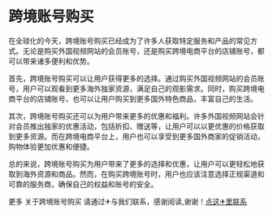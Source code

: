 # 跨境账号购买

在全球化的今天，跨境账号购买已经成为了许多人获取特定服务和产品的常见方式。无论是购买外国视频网站的会员账号，还是购买跨境电商平台的店铺账号，都可以带来诸多便利和优势。

首先，跨境账号购买可以让用户获得更多的选择。通过购买外国视频网站的会员账号，用户可以观看到更多海外独家资源，满足自己的观影需求。同时，购买跨境电商平台的店铺账号，也可以让用户购买到更多国外特色商品，丰富自己的生活。

其次，跨境账号购买还可以为用户带来更多的优惠和福利。许多外国视频网站会针对会员推出独家的优惠活动，包括折扣、赠送等，让用户可以以更优惠的价格获取到更多资源。而在跨境电商平台上，用户也可以享受到更多国外商家的促销活动，购物体验更加优惠和便捷。

总的来说，跨境账号购买为用户带来了更多的选择和优惠，让用户可以更轻松地获取到海外资源和商品。然而，在购买跨境账号时，用户也应该注意选择正规渠道和可靠的服务商，确保自己的权益和账号的安全。

更多 关于跨境账号购买 请通过✈与我们联系，感谢阅读,谢谢！[点这✈里联系](https://w.k02.cc)
